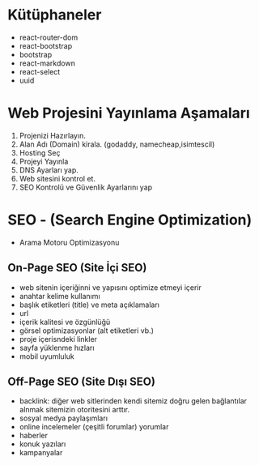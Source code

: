 # Kütüphaneler

- react-router-dom
- react-bootstrap
- bootstrap
- react-markdown
- react-select
- uuid

# Web Projesini Yayınlama Aşamaları

1. Projenizi Hazırlayın.
2. Alan Adı (Domain) kirala. (godaddy, namecheap,isimtescil)
3. Hosting Seç
4. Projeyi Yayınla
5. DNS Ayarları yap.
6. Web sitesini kontrol et.
7. SEO Kontrolü ve Güvenlik Ayarlarını yap

# SEO - (Search Engine Optimization)

- Arama Motoru Optimizasyonu

## On-Page SEO (Site İçi SEO)

- web sitenin içeriğinni ve yapısını optimize etmeyi içerir
- anahtar kelime kullanımı
- başlık etiketleri (title) ve meta açıklamaları
- url
- içerik kalitesi ve özgünlüğü
- görsel optimizasyonlar (alt etiketleri vb.)
- proje içerisndeki linkler
- sayfa yüklenme hızları
- mobil uyumluluk

## Off-Page SEO (Site Dışı SEO)

- backlink: diğer web sitlerinden kendi sitemiz doğru gelen bağlantılar alnmak sitemizin otoritesini arttır.
- sosyal medya paylaşımları
- online incelemeler (çeşitli forumlar) yorumlar
- haberler
- konuk yazıları
- kampanyalar
